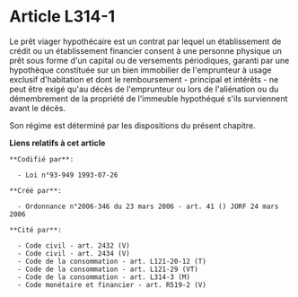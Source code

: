 # Article L314-1

Le prêt viager hypothécaire est un contrat par lequel un établissement de crédit ou un établissement financier consent à une
personne physique un prêt sous forme d'un capital ou de versements périodiques, garanti par une hypothèque constituée sur un
bien immobilier de l'emprunteur à usage exclusif d'habitation et dont le remboursement - principal et intérêts - ne peut être
exigé qu'au décès de l'emprunteur ou lors de l'aliénation ou du démembrement de la propriété de l'immeuble hypothéqué s'ils
surviennent avant le décès.

Son régime est déterminé par les dispositions du présent chapitre.

**Liens relatifs à cet article**

	**Codifié par**:

	  - Loi n°93-949 1993-07-26

	**Créé par**:

	  - Ordonnance n°2006-346 du 23 mars 2006 - art. 41 () JORF 24 mars 2006

	**Cité par**:

	  - Code civil - art. 2432 (V)
	  - Code civil - art. 2434 (V)
	  - Code de la consommation - art. L121-20-12 (T)
	  - Code de la consommation - art. L121-29 (VT)
	  - Code de la consommation - art. L314-3 (M)
	  - Code monétaire et financier - art. R519-2 (V)
